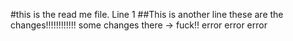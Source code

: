 #this is the read me file. Line 1
##This is another line
these are the changes!!!!!!!!!!!!
some changes there -> fuck!! error error error